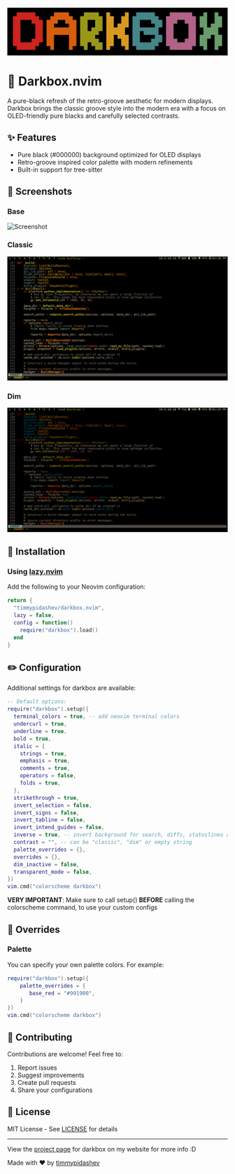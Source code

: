 ![Darkbox Theme Preview](.github/darkbox.png)
# 🎨 Darkbox.nvim

A pure-black refresh of the retro-groove aesthetic for modern displays. Darkbox brings the classic groove style into the modern era with a focus on OLED-friendly pure blacks and carefully selected contrasts.

## ✨ Features

- Pure black (#000000) background optimized for OLED displays
- Retro-groove inspired color palette with modern refinements
- Built-in support for tree-sitter

## 📸 Screenshots

### Base
![Screenshot](.github/screenshot.png)

### Classic
![Screenshot](.github/screenshot_classic.png)

### Dim
![Screenshot](.github/screenshot_dim.png)

## 🚀 Installation

### Using [lazy.nvim](https://github.com/folke/lazy.nvim)

Add the following to your Neovim configuration:

```lua
return {
  "timmypidashev/darkbox.nvim",
  lazy = false,
  config = function()
    require("darkbox").load()
  end
}
```

## ✏️ Configuration

Additional settings for darkbox are available:
```lua
-- Default options:
require("darkbox").setup({
  terminal_colors = true, -- add neovim terminal colors
  undercurl = true,
  underline = true,
  bold = true,
  italic = {
    strings = true,
    emphasis = true,
    comments = true,
    operators = false,
    folds = true,
  },
  strikethrough = true,
  invert_selection = false,
  invert_signs = false,
  invert_tabline = false,
  invert_intend_guides = false,
  inverse = true, -- invert background for search, diffs, statuslines and errors
  contrast = "", -- can be "classic", "dim" or empty string
  palette_overrides = {},
  overrides = {},
  dim_inactive = false,
  transparent_mode = false,
})
vim.cmd("colorscheme darkbox")
```

**VERY IMPORTANT**: Make sure to call setup() **BEFORE** calling the colorscheme command, to use your custom configs

## 🔧 Overrides 

### Palette 

You can specify your own palette colors. For example:

```lua
require("darkbox").setup({
    palette_overrides = {
       base_red = "#991900",
    }
})
vim.cmd("colorscheme darkbox")
```

## 🤝 Contributing

Contributions are welcome! Feel free to:

1. Report issues
2. Suggest improvements
3. Create pull requests
4. Share your configurations

## 📝 License

MIT License - See [LICENSE](LICENSE) for details

---
View the [project page](https://timmypidashev.dev/projects/darkbox) for darkbox on my website for more info :D

Made with ♥️ by [timmypidashev](https://github.com/timmypidashev)
